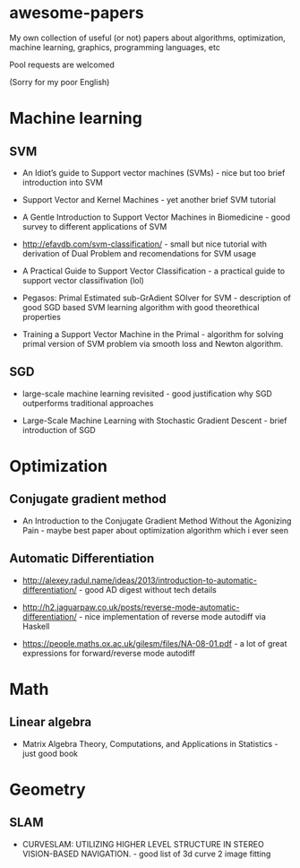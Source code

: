 # awesome-papers
My own collection of useful (or not) papers about algorithms, optimization, machine learning, graphics, programming languages, etc

Pool requests are welcomed

(Sorry for my poor English)

# Machine learning
## SVM
- An Idiot’s guide to Support vector machines (SVMs) - nice but too brief introduction into SVM

- Support Vector and Kernel Machines - yet another brief SVM tutorial

- A Gentle Introduction to Support Vector Machines in Biomedicine - good survey to different applications of SVM

- http://efavdb.com/svm-classification/ - small but nice tutorial with derivation of Dual Problem and recomendations for SVM usage

- A Practical Guide to Support Vector Classification - a practical guide to support vector classifivation (lol)

- Pegasos: Primal Estimated sub-GrAdient SOlver for SVM - description of good SGD based SVM learning algorithm with good theorethical properties

- Training a Support Vector Machine in the Primal - algorithm for solving primal version of SVM problem via smooth loss and Newton algorithm.

## SGD

- large-scale machine learning revisited - good justification why SGD outperforms traditional approaches

- Large-Scale Machine Learning with Stochastic Gradient Descent - brief introduction of SGD


# Optimization

## Conjugate gradient method

- An Introduction to the Conjugate Gradient Method Without the Agonizing Pain - maybe best paper about optimization algorithm which i ever seen

## Automatic Differentiation

- http://alexey.radul.name/ideas/2013/introduction-to-automatic-differentiation/ - good AD digest without tech details

- http://h2.jaguarpaw.co.uk/posts/reverse-mode-automatic-differentiation/ - nice implementation of reverse mode autodiff via Haskell

- https://people.maths.ox.ac.uk/gilesm/files/NA-08-01.pdf - a lot of great expressions for forward/reverse mode autodiff

# Math

## Linear algebra

- Matrix Algebra Theory, Computations, and Applications in Statistics - just good book

# Geometry

## SLAM

- CURVESLAM: UTILIZING HIGHER LEVEL STRUCTURE IN STEREO VISION-BASED NAVIGATION. - good list of 3d curve 2 image fitting


